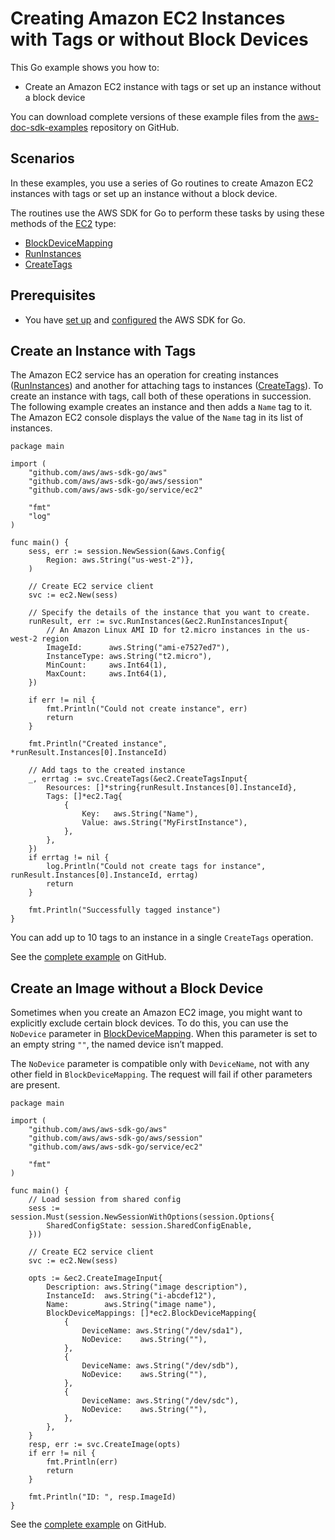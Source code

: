 # Creating Amazon EC2 Instances with Tags or without Block Devices<a name="ec2-example-create-images"></a>

This Go example shows you how to:
+ Create an Amazon EC2 instance with tags or set up an instance without a block device

You can download complete versions of these example files from the [aws\-doc\-sdk\-examples](https://github.com/awsdocs/aws-doc-sdk-examples/tree/master/go/example_code/ec2) repository on GitHub\.

## Scenarios<a name="ec2-tags-scenario"></a>

In these examples, you use a series of Go routines to create Amazon EC2 instances with tags or set up an instance without a block device\.

The routines use the AWS SDK for Go to perform these tasks by using these methods of the [EC2](https://docs.aws.amazon.com/sdk-for-go/api/service/ec2/#EC2) type:
+  [BlockDeviceMapping](https://docs.aws.amazon.com/sdk-for-go/api/service/ec2/#BlockDeviceMapping) 
+  [RunInstances](https://docs.aws.amazon.com/sdk-for-go/api/service/ec2/#EC2.RunInstances) 
+  [CreateTags](https://docs.aws.amazon.com/sdk-for-go/api/service/ec2/#EC2.CreateTags) 

## Prerequisites<a name="ec2-tags-prerequisites"></a>
+ You have [set up](setting-up.md) and [configured](configuring-sdk.md) the AWS SDK for Go\.

## Create an Instance with Tags<a name="create-an-instance-with-tags"></a>

The Amazon EC2 service has an operation for creating instances \([RunInstances](https://docs.aws.amazon.com/sdk-for-go/api/service/ec2/#EC2.RunInstances)\) and another for attaching tags to instances \([CreateTags](https://docs.aws.amazon.com/sdk-for-go/api/service/ec2/#EC2.CreateTags)\)\. To create an instance with tags, call both of these operations in succession\. The following example creates an instance and then adds a `Name` tag to it\. The Amazon EC2 console displays the value of the `Name` tag in its list of instances\.

```
package main

import (
    "github.com/aws/aws-sdk-go/aws"
    "github.com/aws/aws-sdk-go/aws/session"
    "github.com/aws/aws-sdk-go/service/ec2"

    "fmt"
    "log"
)

func main() {
    sess, err := session.NewSession(&aws.Config{
        Region: aws.String("us-west-2")},
    )

    // Create EC2 service client
    svc := ec2.New(sess)

    // Specify the details of the instance that you want to create.
    runResult, err := svc.RunInstances(&ec2.RunInstancesInput{
        // An Amazon Linux AMI ID for t2.micro instances in the us-west-2 region
        ImageId:      aws.String("ami-e7527ed7"),
        InstanceType: aws.String("t2.micro"),
        MinCount:     aws.Int64(1),
        MaxCount:     aws.Int64(1),
    })

    if err != nil {
        fmt.Println("Could not create instance", err)
        return
    }

    fmt.Println("Created instance", *runResult.Instances[0].InstanceId)

    // Add tags to the created instance
    _, errtag := svc.CreateTags(&ec2.CreateTagsInput{
        Resources: []*string{runResult.Instances[0].InstanceId},
        Tags: []*ec2.Tag{
            {
                Key:   aws.String("Name"),
                Value: aws.String("MyFirstInstance"),
            },
        },
    })
    if errtag != nil {
        log.Println("Could not create tags for instance", runResult.Instances[0].InstanceId, errtag)
        return
    }

    fmt.Println("Successfully tagged instance")
}
```

You can add up to 10 tags to an instance in a single `CreateTags` operation\.

See the [complete example](https://github.com/awsdocs/aws-doc-sdk-examples/blob/master/go/example_code/ec2/create_instance.go) on GitHub\.

## Create an Image without a Block Device<a name="create-image-without-block-device"></a>

Sometimes when you create an Amazon EC2 image, you might want to explicitly exclude certain block devices\. To do this, you can use the `NoDevice` parameter in [BlockDeviceMapping](https://docs.aws.amazon.com/sdk-for-go/api/service/ec2/#BlockDeviceMapping)\. When this parameter is set to an empty string `""`, the named device isn’t mapped\.

The `NoDevice` parameter is compatible only with `DeviceName`, not with any other field in `BlockDeviceMapping`\. The request will fail if other parameters are present\.

```
package main

import (
    "github.com/aws/aws-sdk-go/aws"
    "github.com/aws/aws-sdk-go/aws/session"
    "github.com/aws/aws-sdk-go/service/ec2"

    "fmt"
)

func main() {
    // Load session from shared config
    sess := session.Must(session.NewSessionWithOptions(session.Options{
        SharedConfigState: session.SharedConfigEnable,
    }))

    // Create EC2 service client
    svc := ec2.New(sess)

    opts := &ec2.CreateImageInput{
        Description: aws.String("image description"),
        InstanceId:  aws.String("i-abcdef12"),
        Name:        aws.String("image name"),
        BlockDeviceMappings: []*ec2.BlockDeviceMapping{
            {
                DeviceName: aws.String("/dev/sda1"),
                NoDevice:    aws.String(""),
            },
            {
                DeviceName: aws.String("/dev/sdb"),
                NoDevice:    aws.String(""),
            },
            {
                DeviceName: aws.String("/dev/sdc"),
                NoDevice:    aws.String(""),
            },
        },
    }
    resp, err := svc.CreateImage(opts)
    if err != nil {
        fmt.Println(err)
        return
    }

    fmt.Println("ID: ", resp.ImageId)
}
```

See the [complete example](https://github.com/awsdocs/aws-doc-sdk-examples/blob/master/go/example_code/ec2/create_image_no_block_device.go) on GitHub\.